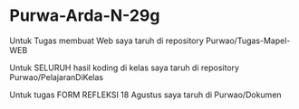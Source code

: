 # Purwa-Arda-N-29g
Untuk Tugas membuat Web saya taruh di repository Purwao/Tugas-Mapel-WEB

Untuk SELURUH hasil koding di kelas saya taruh di repository Purwao/PelajaranDiKelas

Untuk tugas FORM REFLEKSI 18 Agustus saya taruh di Purwao/Dokumen
